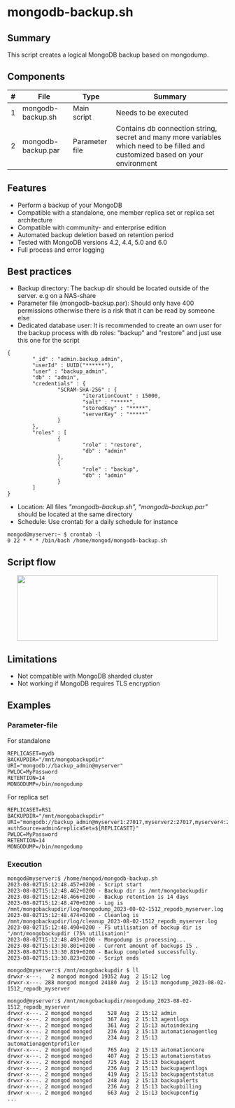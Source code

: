 # mongodb-backup.sh
## Summary  
This script creates a logical MongoDB backup based on mongodump. 

## Components
| # | File  | Type | Summary |
| ------------- | ------------- | ------------- | ------------- |
| 1 | mongodb-backup.sh  | Main script | Needs to be executed |
| 2 | mongodb-backup.par  | Parameter file | Contains db connection string, secret and many more variables which need to be filled and customized based on your environment  |

## Features
* Perform a backup of your MongoDB 
* Compatible with a standalone, one member replica set or replica set architecture
* Compatible with community- and enterprise edition
* Automated backup deletion based on retention period
* Tested with MongoDB versions 4.2, 4.4, 5.0 and 6.0
* Full process and error logging

## Best practices
* Backup directory: The backup dir should be located outside of the server. e.g on a NAS-share  
* Parameter file (mongodb-backup.par): Should only have 400 permissions otherwise there is a risk that it can be read by someone else  
* Dedicated database user: It is recommended to create an own user for the backup process with db roles: "backup" and "restore" and just use this one for the script 
```
{
        "_id" : "admin.backup_admin",
        "userId" : UUID("******"),
        "user" : "backup_admin",
        "db" : "admin",
        "credentials" : {
                "SCRAM-SHA-256" : {
                        "iterationCount" : 15000,
                        "salt" : "*****",
                        "storedKey" : "*****",
                        "serverKey" : "*****"
                }
        },
        "roles" : [
                {
                        "role" : "restore",
                        "db" : "admin"
                },
                {
                        "role" : "backup",
                        "db" : "admin"
                }
        ]
}
```
* Location: All files _"mongodb-backup.sh", "mongodb-backup.par"_ should be located at the same directory
* Schedule: Use crontab for a daily schedule for instance  
```
mongod@myserver:~ $ crontab -l  
0 22 * * * /bin/bash /home/mongod/mongodb-backup.sh
```

## Script flow
<p align="center">
  <img width="460" height="150" src="[https://github.com/dbfriend/mongodb-backup-pup/blob/version-1-0/mongodb-backup-flow.png](https://github.com/dbfriend/mongodb-backup-pup/blob/main/mongodb-backup-flow.png)">
</p>

## Limitations
* Not compatible with MongoDB sharded cluster
* Not working if MongoDB requires TLS encryption

## Examples
### Parameter-file
For standalone 
```
REPLICASET=mydb
BACKUPDIR="/mnt/mongobackupdir"
URI="mongodb://backup_admin@myserver"
PWLOC=MyPassword
RETENTION=14
MONGODUMP=/bin/mongodump
```
For replica set 
```
REPLICASET=RS1
BACKUPDIR="/mnt/mongobackupdir"
URI="mongodb://backup_admin@myserver1:27017,myserver2:27017,myserver4:27017/?authSource=admin&replicaSet=${REPLICASET}"
PWLOC=MyPassword
RETENTION=14
MONGODUMP=/bin/mongodump
```

### Execution
```
mongod@myserver:$ /home/mongod/mongodb-backup.sh
2023-08-02T15:12:48.457+0200 - Script start
2023-08-02T15:12:48.462+0200 - Backup dir is /mnt/mongobackupdir
2023-08-02T15:12:48.466+0200 - Backup retention is 14 days
2023-08-02T15:12:48.470+0200 - Log is /mnt/mongobackupdir/log/mongodump_2023-08-02-1512_repodb_myserver.log
2023-08-02T15:12:48.474+0200 - Cleanlog is /mnt/mongobackupdir/log/cleanup_2023-08-02-1512_repodb_myserver.log
2023-08-02T15:12:48.490+0200 - FS utilisation of backup dir is "/mnt/mongobackupdir (75% utilisation)"
2023-08-02T15:12:48.493+0200 - Mongodump is processing...
2023-08-02T15:13:30.801+0200 - Current amount of backups 15 .
2023-08-02T15:13:30.819+0200 - Backup completed successfully.
2023-08-02T15:13:30.823+0200 - Script ends

mongod@myserver:$ /mnt/mongobackupdir $ ll
drwxr-x---.   2 mongod mongod 19352 Aug  2 15:12 log
drwxr-x---. 288 mongod mongod 24180 Aug  2 15:13 mongodump_2023-08-02-1512_repodb_myserver

mongod@myserver:$ /mnt/mongobackupdir/mongodump_2023-08-02-1512_repodb_myserver
drwxr-x---. 2 mongod mongod     528 Aug  2 15:12 admin
drwxr-x---. 2 mongod mongod     367 Aug  2 15:13 agentlogs
drwxr-x---. 2 mongod mongod     361 Aug  2 15:13 autoindexing
drwxr-x---. 2 mongod mongod     236 Aug  2 15:13 automationagentlog
drwxr-x---. 2 mongod mongod     234 Aug  2 15:13 automationagentprofiler
drwxr-x---. 2 mongod mongod     765 Aug  2 15:13 automationcore
drwxr-x---. 2 mongod mongod     407 Aug  2 15:13 automationstatus
drwxr-x---. 2 mongod mongod     725 Aug  2 15:13 backupagent
drwxr-x---. 2 mongod mongod     236 Aug  2 15:13 backupagentlogs
drwxr-x---. 2 mongod mongod     419 Aug  2 15:13 backupagentstatus
drwxr-x---. 2 mongod mongod     248 Aug  2 15:13 backupalerts
drwxr-x---. 2 mongod mongod     236 Aug  2 15:13 backupbilling
drwxr-x---. 2 mongod mongod     663 Aug  2 15:13 backupconfig
...
```

